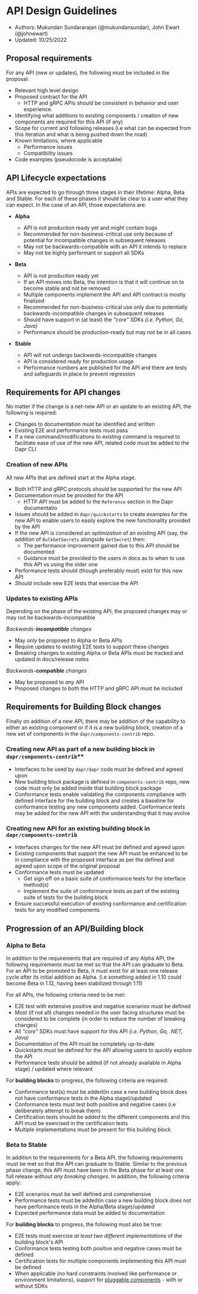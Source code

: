 # API Design Guidelines

* Authors: Mukundan Sundararajan (@mukundansundar), John Ewart (@johnewart)
* Updated: 10/25/2022

## Proposal requirements


For any API (new or updates), the following must be included in the proposal:

  * Relevant high level design
  * Proposed contract for the API
    * HTTP and gRPC APIs should be consistent in behavior and user experience.
  * Identifying what additions to existing components / creation of new components are required for this API (if any)
  * Scope for current and following releases (i.e what can be expected from this iteration and what is being pushed down the road)
  * Known limitations, where applicable
    * Performance issues
    * Compatibility issues
  * Code examples (pseudocode is acceptable)


## API Lifecycle expectations

APIs are expected to go through three stages in their lifetime: Alpha, Beta and Stable. For each of these phases it should be clear to a user what they can expect. In the case of an API, those expectations are:

* **Alpha**
   * API is not production ready yet and might contain bugs
   * Recommended for non-business-critical use only because of potential for incompatible changes in subsequent releases
   * May not be backwards-compatible with an API it intends to replace
   * May not be highly performant or support all SDKs

* **Beta**
   * API is not production ready yet
   * If an API moves into Beta, the intention is that it will continue on to become stable and not be removed
   * Multiple components implement the API and API contract is mostly finalized
   * Recommended for non-business-critical use only due to potentially backwards-incompatible changes in subsequent releases
   * Should have support in (at least) the _"core"_ SDKs _(i.e. Python, Go, Java)_
   * Performance should be production-ready but may not be in all cases

* **Stable**
   * API will not undergo backwards-incompatible changes
   * API is considered ready for production usage
   * Performance numbers are published for the API and there are tests and safeguards in place to prevent regression


## Requirements for API changes

No matter if the change is a net-new API or an update to an existing API, the following is required:

* Changes to documentation must be identified and written
* Existing E2E and performance tests must pass
* If a new command/modifications to existing command is required to facilitate ease of use of the new API, related code must be added to the Dapr CLI

### Creation of new APIs

All new APIs that are defined start at the Alpha stage.

* Both HTTP and gRPC protocols should be supported for the new API
* Documentation must be provided for the API
  * HTTP API must be added to the `Reference` section in the Dapr documentatio
* Issues should be added in `dapr/quickstarts` to create examples for the new API to enable users to easily explore the new functionality provided by the API
* If the new API is considered an _optimization_ of an existing API (say, the addition of `BulkGetSecrets` alongside `GetSecret`) then:
  * The performance improvement gained due to this API should be documented
  * Guidance must be provided to the users in docs as to when to use this API vs using the older one
* Performance tests should (though preferably must) exist for this new API
* _Should_ include new E2E tests that exercise the API


### Updates to existing APIs

Depending on the phase of the existing API, the proposed changes may or may not be backwards-incompatible

_Backwards-**incompatible** changes_

* May _only_ be proposed to Alpha or Beta APIs
* Require updates to existing E2E tests to support these changes
* Breaking changes to existing Alpha or Beta APIs must be tracked and updated in docs/release notes

_Backwards-**compatible** changes_

* May be proposed to _any_ API
* Proposed changes to both the HTTP and gRPC API must be included


## Requirements for Building Block changes

Finally on addition of a new API, there may be addition of the capability to either an existing component or if it is a new building block, creation of a new set of components in the `dapr/components-contrib` repo.

### Creating new API as part of a new building block in `dapr/components-contrib`**

- Interfaces to be used by `dapr/dapr` code must be defined and agreed upon
- New building block package is defined in `components-contrib` repo, new code must only be added inside that building block package
- Conformance tests enable validating the components compliance with defined interface for the building block and creates a baseline for conformance testing any new components added. Conformance tests may be added for the new API with the understanding that it may evolve


### Creating new API for an existing building block in `dapr/components-contrib`

- Interfaces changes for the new API must be defined and agreed upon
- Existing components that support the new API must be enhanced to be in compliance with the proposed interface as per the defined and agreed upon scope of the original proposal
- Conformance tests must be updated
  - Get sign off on a basic suite of conformance tests for the interface method(s)
  - Implement the suite of conformance tests as part of the existing suite of tests for the building block
- Ensure successful execution of existing conformance and certification tests for any modified components



## Progression of an API/Building block

### Alpha to Beta

In addition to the requirements that are required of any Alpha API, the following requirements must be met so that the API can graduate to Beta. For an API to be promoted to Beta, it must exist for at least one release cycle after its initial addition as Alpha. (i.e something added in 1.10 could become  Beta in 1.12, having been stabilized through 1.11)

For all APIs, the following criteria need to be met:

* E2E test with extensive positive and negative scenarios must be defined
* Most (if not all) changes needed in the user facing structures must be considered to be complete (in order to reduce the number of breaking changes)
* All _"core"_ SDKs must have support for this API _(i.e. Python, Go, .NET, Java)_
* Documentation of the API must be completely up-to-date
* Quickstarts must be defined for the API allowing users to quickly explore the API
* Performance tests should be added (if not already available in Alpha stage) / updated where relevant


For **building blocks** to progress, the following criteria are required:

* Conformance test(s) must be added(in case a new building block does not have conformance tests in the Alpha stage)/updated
* Conformance tests must test both positive and negative cases (i.e deliberately attempt to break them)
* Certification tests should be added to the different components and this API must be exercised in the certification tests
* Multiple implementations must be present for this building block

### Beta to Stable

In addition to the requirements for a Beta API, the following requirements must be met so that the API can graduate to Stable. Similar to the previous phase change, this API must have been in the Beta phase for at least one full release _without any breaking changes_. In addition, the following criteria apply:

* E2E scenarios must be well defined and comprehensive
* Performance tests must be added(in case a new building block does not have performance tests in the Alpha/Beta stage)/updated
* Expected performance data must be added to documentation

For **building blocks** to progress, the following must also be true:

* E2E tests must exercise _at least two different implementations_ of the building block's API
* Conformance tests testing both positive and negative cases must be defined
* Certification tests for multiple components implementing this API must be defined
* When applicable (no hard constraints involved like performance or environment limitations), support for [pluggable components](https://docs.dapr.io/operations/components/pluggable-components/pluggable-components-overview/) - with or without SDKs
